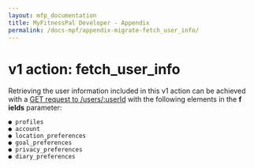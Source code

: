 ```yaml
---
layout: mfp_documentation
title: MyFitnessPal Developer - Appendix
permalink: /docs-mpf/appendix-migrate-fetch_user_info/
---
```


# v1 action: fetch_user_info

Retrieving the user information included in this v1 action can be achieved with a [G​ET request to /users/:userId​](example-response-no-fields-parameter.md) with the following elements in the **f​ields**​ parameter:

    ● profiles
    ● account
    ● location_preferences 
    ● goal_preferences
    ● privacy_preferences 
    ● diary_preferences
